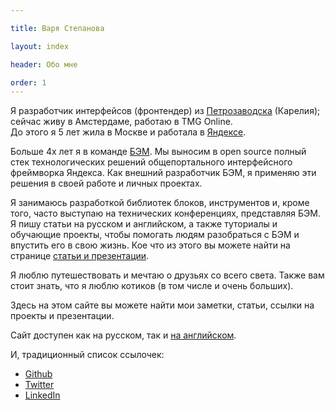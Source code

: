 ```yaml
---

title: Варя Степанова

layout: index

header: Обо мне

order: 1
---
```


Я разработчик интерфейсов (фронтендер) из
[Петрозаводска](http://maps.yandex.ru/-/CVR3n8za)
(Карелия); сейчас живу в Амстердаме, работаю в TMG Online.<br/>
До этого я 5 лет жила в Москве и работала в
[Яндексе](http://company.yandex.ru/).<br/>

Больше 4х лет я в команде [БЭМ](http://bem.info/).
Мы выносим в open source полный стек технологических решений общепортального
интерфейсного фреймворка Яндекса. Как внешний разработчик БЭМ, я применяю
эти решения в своей работе и личных проектах.

Я занимаюсь разработкой библиотек блоков, инструментов и, кроме того, часто
выступаю на технических конференциях, представляя БЭМ. Я пишу статьи на русском
и английском, а также туториалы и обучающие проекты, чтобы помогать людям
разобраться с БЭМ и впустить его в свою жизнь.
Кое что из этого вы можете найти на странице [статьи и презентации](content/).

Я люблю путешествовать и мечтаю о друзьях со всего света. Также вам стоит знать,
что я люблю котиков (в том числе и очень больших).

Здесь на этом сайте вы можете найти мои заметки, статьи, ссылки на проекты и
презентации.

Сайт доступен как на русском, так и [на английском](/).

И, традиционный список ссылочек:

 * [Github](https://github.com/varya)
 * [Twitter](https://twitter.com/toivonens)
 * [LinkedIn](http://www.linkedin.com/pub/varvara-stepanova/30/72a/96b)
